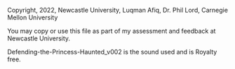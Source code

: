 Copyright, 2022, Newcastle University, Luqman Afiq, Dr. Phil Lord, 
Carnegie Mellon University

You may copy or use this file as part of my assessment and feedback at 
Newcastle University.

Defending-the-Princess-Haunted_v002 is the sound used and is Royalty free.